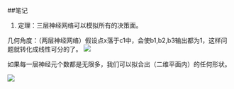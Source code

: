 ##笔记
1. 定理：三层神经网络可以模拟所有的决策面。
 
 几何角度：（两层神经网络）假设点x落于c1中，会使b1,b2,b3输出都为1，这样问题就转化成线性可分的了。
 ![](Pasted%20image%2020211202190057.png)
 
 如果每一层神经元个数都是无限多，我们可以拟合出（二维平面内）的任何形状。
 
 ![](Pasted%20image%2020211202190830.png)